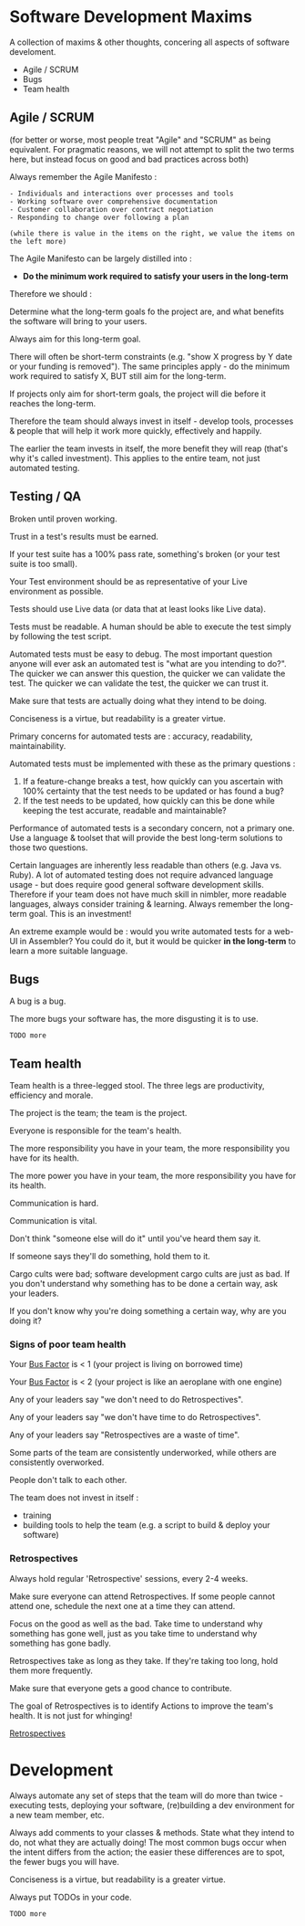# Software Development Maxims

A collection of maxims & other thoughts, concering all aspects of software develoment.

- Agile / SCRUM
- Bugs
- Team health


## Agile / SCRUM

(for better or worse, most people treat "Agile" and "SCRUM" as being equivalent. For pragmatic reasons, we will not attempt to split the two terms here, but instead focus on good and bad practices across both)

Always remember the Agile Manifesto :

```
- Individuals and interactions over processes and tools
- Working software over comprehensive documentation
- Customer collaboration over contract negotiation
- Responding to change over following a plan

(while there is value in the items on the right, we value the items on the left more)
```

The Agile Manifesto can be largely distilled into : 
- **Do the minimum work required to satisfy your users in the long-term**

Therefore we should :

Determine what the long-term goals fo the project are, and what benefits the software will bring to your users.

Always aim for this long-term goal.

There will often be short-term constraints (e.g. "show X progress by Y date or your funding is removed"). The same principles apply - do the minimum work required to satisfy X, BUT still aim for the long-term.

If projects only aim for short-term goals, the project will die before it reaches the long-term.

Therefore the team should always invest in itself - develop tools, processes & people that will help it work more quickly, effectively and happily.

The earlier the team invests in itself, the more benefit they will reap (that's why it's called investment). This applies to the entire team, not just automated testing.




## Testing / QA

Broken until proven working.

Trust in a test's results must be earned.

If your test suite has a 100% pass rate, something's broken (or your test suite is too small).

Your Test environment should be as representative of your Live environment as possible.

Tests should use Live data (or data that at least looks like Live data).

Tests must be readable. A human should be able to execute the test simply by following the test script.

Automated tests must be easy to debug. The most important question anyone will ever ask an automated test is "what are you intending to do?". The quicker we can answer this question, the quicker we can validate the test. The quicker we can validate the test, the quicker we can trust it.

Make sure that tests are actually doing what they intend to be doing.

Conciseness is a virtue, but readability is a greater virtue.

Primary concerns for automated tests are : accuracy, readability, maintainability. 

Automated tests must be implemented with these as the primary questions : 
1) If a feature-change breaks a test, how quickly can you ascertain with 100% certainty that the test needs to be updated or has found a bug?
2) If the test needs to be updated, how quickly can this be done while keeping the test accurate, readable and maintainable?

Performance of automated tests is a secondary concern, not a primary one. Use a language & toolset that will provide the best long-term solutions to those two questions. 

Certain languages are inherently less readable than others (e.g. Java vs. Ruby). A lot of automated testing does not require advanced language usage - but does require good general software development skills. Therefore if your team does not have much skill in nimbler, more readable languages, always consider training & learning. Always remember the long-term goal. This is an investment!

An extreme example would be : would you write automated tests for a web-UI in Assembler? You could do it, but it would be quicker **in the long-term** to learn a more suitable language.





## Bugs

A bug is a bug.

The more bugs your software has, the more disgusting it is to use.

`TODO more`
















## Team health

Team health is a three-legged stool. The three legs are productivity, efficiency and morale. 

The project is the team; the team is the project.

Everyone is responsible for the team's health.

The more responsibility you have in your team, the more responsibility you have for its health.

The more power you have in your team, the more responsibility you have for its health.

Communication is hard.

Communication is vital.

Don't think "someone else will do it" until you've heard them say it.

If someone says they'll do something, hold them to it.

Cargo cults were bad; software development cargo cults are just as bad. If you don't understand why something has to be done a certain way, ask your leaders.

If you don't know why you're doing something a certain way, why are you doing it?

### Signs of poor team health

Your [Bus Factor](https://en.wikipedia.org/wiki/Bus_factor) is < 1 (your project is living on borrowed time)

Your [Bus Factor](https://en.wikipedia.org/wiki/Bus_factor) is < 2 (your project is like an aeroplane with one engine)

Any of your leaders say "we don't need to do Retrospectives".

Any of your leaders say "we don't have time to do Retrospectives".

Any of your leaders say "Retrospectives are a waste of time".

Some parts of the team are consistently underworked, while others are consistently overworked.

People don't talk to each other.

The team does not invest in itself :
 - training
 - building tools to help the team (e.g. a script to build & deploy your software)

### Retrospectives

Always hold regular 'Retrospective' sessions, every 2-4 weeks.

Make sure everyone can attend Retrospectives. If some people cannot attend one, schedule the next one at a time they can attend.

Focus on the good as well as the bad. Take time to understand why something has gone well, just as you take time to understand why something has gone badly.

Retrospectives take as long as they take. If they're taking too long, hold them more frequently.

Make sure that everyone gets a good chance to contribute.

The goal of Retrospectives is to identify Actions to improve the team's health. It is not just for whinging!

[Retrospectives](https://github.com/RMorrisby/software_dev_maxims/blob/master/Retrospectives.md)

# Development

Always automate any set of steps that the team will do more than twice - executing tests, deploying your software, (re)building a dev environment for a new team member, etc.

Always add comments to your classes & methods. State what they intend to do, not what they are actually doing! The most common bugs occur when the intent differs from the action; the easier these differences are to spot, the fewer bugs you will have.

Conciseness is a virtue, but readability is a greater virtue.

Always put TODOs in your code.

`TODO more`